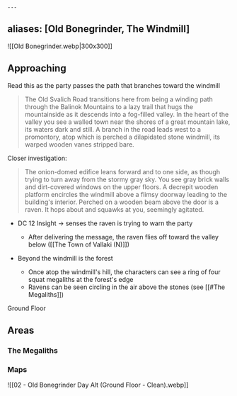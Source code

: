 	---
aliases: [Old Bonegrinder, The Windmill]
---
![[Old Bonegrinder.webp|300x300]]

## Approaching
Read this as the party passes the path that branches toward the windmill

>The Old Svalich Road transitions here from being a winding path through the Balinok Mountains to a lazy trail that hugs the mountainside as it descends into a fog-filled valley. In the heart of the valley you see a walled town near the shores of a great mountain lake, its waters dark and still. A branch in the road leads west to a promontory, atop which is perched a dilapidated stone windmill, its warped wooden vanes stripped bare.

Closer investigation:
>The onion-domed edifice leans forward and to one side, as though trying to turn away from the stormy gray sky. You see gray brick walls and dirt-covered windows on the upper floors. A decrepit wooden platform encircles the windmill above a flimsy doorway leading to the building's interior. Perched on a wooden beam above the door is a raven. It hops about and squawks at you, seemingly agitated.

- DC 12 Insight -> senses the raven is trying to warn the party
	- After delivering the message, the raven flies off toward the valley below ([[The Town of Vallaki (N)]])

- Beyond the windmill is the forest
	- Once atop the windmill's hill, the characters can see a ring of four squat megaliths at the forest's edge
	- Ravens can be seen circling in the air above the stones (see [[#The Megaliths]])

Ground Floor

## Areas
### The Megaliths

### Maps
![[02 - Old Bonegrinder Day Alt (Ground Floor - Clean).webp]]
